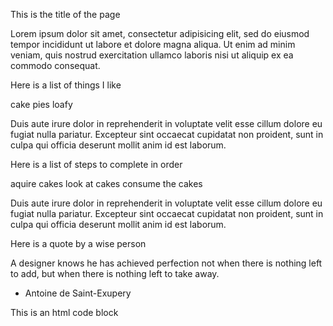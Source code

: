 This is the title of the page

Lorem ipsum dolor sit amet, consectetur adipisicing elit, sed do eiusmod tempor incididunt ut labore et dolore magna aliqua. Ut enim ad minim veniam, quis nostrud exercitation ullamco laboris nisi ut aliquip ex ea commodo consequat. 

Here is a list of things I like

cake
pies
loafy

Duis aute irure dolor in reprehenderit in voluptate velit esse cillum dolore eu fugiat nulla pariatur. Excepteur sint occaecat cupidatat non proident, sunt in culpa qui officia deserunt mollit anim id est laborum.

Here is a list of steps to complete in order

aquire cakes
look at cakes
consume the cakes

Duis aute irure dolor in reprehenderit in voluptate velit esse cillum dolore eu fugiat nulla pariatur. Excepteur sint occaecat cupidatat non proident, sunt in culpa qui officia deserunt mollit anim id est laborum.

Here is a quote by a wise person

A designer knows he has achieved perfection not when there is nothing left to add, but when there is nothing left to take away. 

- Antoine de Saint-Exupery

This is an html code block

<head>
	<meta charset="utf-8">
	<meta name="viewport" content="width=device-width, initial-scale=1.0">
	<link href="css/styles.css" rel="stylesheet">
	<title></title>
</head>

